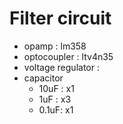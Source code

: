 # Filter circuit
* opamp : lm358
* optocoupler : ltv4n35
* voltage regulator : 
* capacitor
    * 10uF : x1 
    * 1uF  : x3
    * 0.1uF: x1